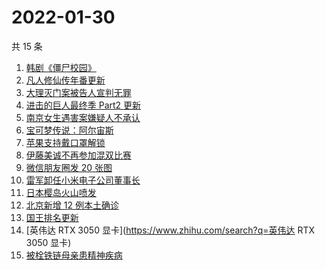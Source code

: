 # 2022-01-30

共 15 条

<!-- BEGIN ZHIHUSEARCH -->
<!-- 最后更新时间 Sun Jan 30 2022 02:16:41 GMT+0800 (China Standard Time) -->
1. [韩剧《僵尸校园》](https://www.zhihu.com/search?q=僵尸校园)
1. [凡人修仙传年番更新](https://www.zhihu.com/search?q=凡人修仙传)
1. [大理灭门案被告人宣判无罪](https://www.zhihu.com/search?q=大理灭门案)
1. [进击的巨人最终季 Part2 更新](https://www.zhihu.com/search?q=进击的巨人)
1. [南京女生遇害案嫌疑人不承认](https://www.zhihu.com/search?q=南京女生遇害案)
1. [宝可梦传说：阿尔宙斯](https://www.zhihu.com/search?q=阿尔宙斯)
1. [苹果支持戴口罩解锁](https://www.zhihu.com/search?q=苹果支持戴口罩解锁)
1. [伊藤美诚不再参加混双比赛](https://www.zhihu.com/search?q=伊藤美诚)
1. [微信朋友圈发 20 张图](https://www.zhihu.com/search?q=微信更新)
1. [雷军卸任小米电子公司董事长](https://www.zhihu.com/search?q=雷军)
1. [日本樱岛火山喷发](https://www.zhihu.com/search?q=日本樱岛火山喷发)
1. [北京新增 12 例本土确诊 ](https://www.zhihu.com/search?q=北京新增)
1. [国王排名更新](https://www.zhihu.com/search?q=国王排名)
1. [英伟达 RTX 3050 显卡](https://www.zhihu.com/search?q=英伟达 RTX 3050 显卡)
1. [被栓铁链母亲患精神疾病](https://www.zhihu.com/search?q=被栓铁链母亲患精神疾病)
<!-- END ZHIHUSEARCH -->
